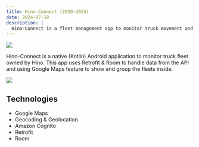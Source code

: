 ```yaml
---
title: Hino-Connect (2020-2024)
date: 2024-07-18
description: |
  Hino-Connect is a fleet management app to monitor truck movement and other data. 
---
```

<img src="/images/portfolios/hino-connect.jpeg" class="h-96 w-full object-cover"/>

Hino-Connect is a native (Kotlin) Android application to monitor truck fleet owned by Hino. This app uses Retrofit & Room to handle data from the API and using Google Maps feature to show and group the fleets inside. 

<img src="/images/portfolios/hino-connect-all.jpg" class="w-full object-center" style="border-radius: 0 !important;"/>

## Technologies

- Google Maps
- Geocoding & Geolocation
- Amazon Cognito
- Retrofit
- Room
